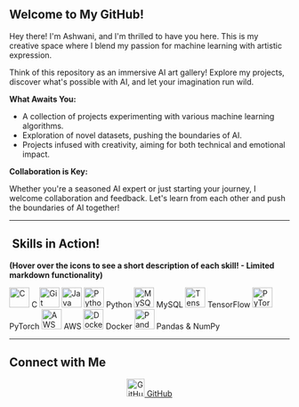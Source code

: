 ##  Welcome to My GitHub!

Hey there! I'm Ashwani, and I'm thrilled to have you here. This is my creative space where I blend my passion for machine learning with artistic expression.

Think of this repository as an immersive AI art gallery! Explore my projects, discover what's possible with AI, and let your imagination run wild.

 **What Awaits You:**

* A collection of projects experimenting with various machine learning algorithms.
* Exploration of novel datasets, pushing the boundaries of AI.
* Projects infused with creativity, aiming for both technical and emotional impact.

 **Collaboration is Key:**

Whether you're a seasoned AI expert or just starting your journey, I welcome collaboration and feedback. Let's learn from each other and push the boundaries of AI together!

---

## ️ Skills in Action!

**(Hover over the icons to see a short description of each skill! - Limited markdown functionality)**

<p align="left">
  <a href="#" title="C Programming"><img src="https://raw.githubusercontent.com/danielcranney/readme-generator/main/public/icons/skills/c-colored.svg" width="36" height="36" alt="C" /></a> C
  <a href="#" title="Git Version Control"><img src="https://raw.githubusercontent.com/danielcranney/readme-generator/main/public/icons/skills/git-colored.svg" width="36" height="36" alt="Git" /></a>
  <a href="#" title="Java Programming"><img src="https://raw.githubusercontent.com/danielcranney/readme-generator/main/public/icons/skills/java-colored.svg" width="36" height="36" alt="Java" /></a>
  <a href="https://www.python.org/" target="_blank" rel="noreferrer"><img src="https://raw.githubusercontent.com/danielcranney/readme-generator/main/public/icons/skills/python-colored.svg" width="36" height="36" alt="Python" /></a> Python
  <a href="https://www.mysql.com/" target="_blank" rel="noreferrer"><img src="https://www.mysql.com/common/themes/db4/img/logo.svg" width="36" height="36" alt="MySQL" /></a> MySQL
  <a href="#" title="TensorFlow"><img src="https://raw.githubusercontent.com/danielcranney/readme-generator/main/public/icons/skills/tensorflow-colored.svg" width="36" height="36" alt="TensorFlow" /></a> TensorFlow
  <a href="https://pytorch.org/" target="_blank" rel="noreferrer"><img src="https://pytorch.org/assets/img/pytorch-logo.png" width="36" height="36" alt="PyTorch" /></a> PyTorch
  <a href="#" title="AWS Cloud"><img src="https://raw.githubusercontent.com/danielcranney/readme-generator/main/public/icons/skills/aws-colored.svg" width="36" height="36" alt="AWS" /></a> AWS
  <a href="#" title="Docker"><img src="https://raw.githubusercontent.com/danielcranney/readme-generator/main/public/icons/skills/docker-colored.svg" width="36" height="36" alt="Docker" /></a> Docker
  <a href="#" title="Pandas & NumPy"><img src="https://raw.githubusercontent.com/danielcranney/readme-generator/main/public/icons/skills/pandas-colored.svg" width="36" height="36" alt="Pandas & NumPy" /></a> Pandas & NumPy
</p>

---

##  Connect with Me

<p align="center">
  <a href="https://github.com/ashwani-anand" target="_blank" rel="noreferrer">
    <img src="https://raw.githubusercontent.com/danielcranney/readme-generator/main/public/icons/socials/github.svg" alt="GitHub" width="32"/> GitHub
  </a>
  <a href="https://www.linkedin.com/in/ashwani-anand" target="_blank" rel="noreferrer">
    <img src="https://www.linkedin.com/in/ashwani-anand/
